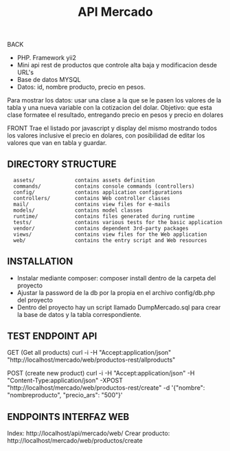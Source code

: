 <p align="center">
    <h1 align="center">API Mercado</h1>
    <br>
</p>

BACK
- PHP. Framework yii2
- Mini api rest de productos que controle alta baja y modificacion desde URL's
- Base de datos MYSQL
- Datos: id, nombre producto, precio en pesos.

Para mostrar los datos: usar una clase a la que se le pasen los valores de la tabla y una nueva variable con la cotizacion del dolar.
Objetivo: que esta clase formatee el resultado, entregando precio en pesos y precio en dolares

FRONT
Trae el listado por javascript y display del mismo mostrando todos los valores inclusive el precio en dolares, con posibilidad de editar los valores que van en tabla y guardar.

DIRECTORY STRUCTURE
-------------------

      assets/             contains assets definition
      commands/           contains console commands (controllers)
      config/             contains application configurations
      controllers/        contains Web controller classes
      mail/               contains view files for e-mails
      models/             contains model classes
      runtime/            contains files generated during runtime
      tests/              contains various tests for the basic application
      vendor/             contains dependent 3rd-party packages
      views/              contains view files for the Web application
      web/                contains the entry script and Web resources




INSTALLATION
------------
- Instalar mediante composer: composer install dentro de la carpeta del proyecto
- Ajustar la password de la db por la propia en el archivo config/db.php del proyecto
- Dentro del proyecto hay un script llamado DumpMercado.sql para crear la base de datos y la tabla correspondiente.

TEST ENDPOINT API
-----------------
GET (Get all products)
curl -i -H "Accept:application/json" "http://localhost/mercado/web/productos-rest/allproducts"

POST (create new product)
curl -i -H "Accept:application/json" -H "Content-Type:application/json" -XPOST "http://localhost/mercado/web/productos-rest/create" -d '{"nombre": "nombreproducto", "precio_ars": "500"}'


ENDPOINTS INTERFAZ WEB
-----------------------
Index: http://localhost/api/mercado/web/
Crear producto: http://localhost/mercado/web/productos/create




